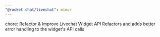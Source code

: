 ```yaml
---
"@rocket.chat/livechat": minor
---
```


chore: Refactor & Improve Livechat Widget API
Refactors and adds better error handling to the widget's API calls
